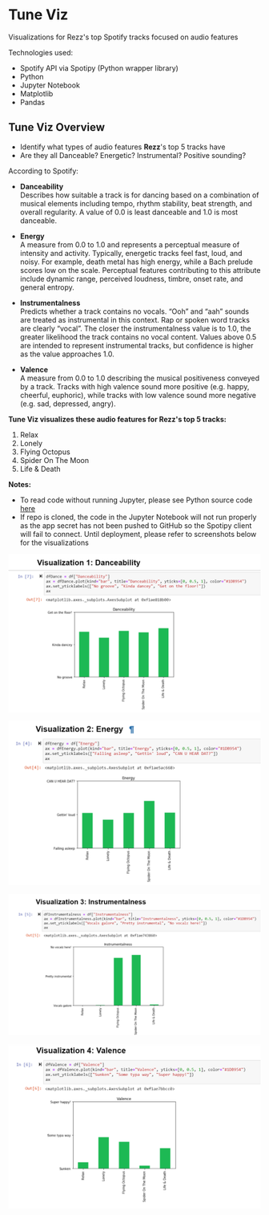 # Tune Viz

Visualizations for Rezz's top Spotify tracks focused on audio features

Technologies used:

- Spotify API via Spotipy (Python wrapper library)
- Python
- Jupyter Notebook
- Matplotlib
- Pandas

## Tune Viz Overview

- Identify what types of audio features **Rezz**'s top 5 tracks have
- Are they all Danceable? Energetic? Instrumental? Positive sounding?

According to Spotify:

- **Danceability**  
  Describes how suitable a track is for dancing based on a combination of musical elements including tempo, rhythm stability, beat strength, and overall regularity. A value of 0.0 is least danceable and 1.0 is most danceable.

* **Energy**  
  A measure from 0.0 to 1.0 and represents a perceptual measure of intensity and activity. Typically, energetic tracks feel fast, loud, and noisy. For example, death metal has high energy, while a Bach prelude scores low on the scale. Perceptual features contributing to this attribute include dynamic range, perceived loudness, timbre, onset rate, and general entropy.

- **Instrumentalness**  
  Predicts whether a track contains no vocals. “Ooh” and “aah” sounds are treated as instrumental in this context. Rap or spoken word tracks are clearly “vocal”. The closer the instrumentalness value is to 1.0, the greater likelihood the track contains no vocal content. Values above 0.5 are intended to represent instrumental tracks, but confidence is higher as the value approaches 1.0.

* **Valence**  
  A measure from 0.0 to 1.0 describing the musical positiveness conveyed by a track. Tracks with high valence sound more positive (e.g. happy, cheerful, euphoric), while tracks with low valence sound more negative (e.g. sad, depressed, angry).

**Tune Viz visualizes these audio features for Rezz's top 5 tracks:**

1. Relax
2. Lonely
3. Flying Octopus
4. Spider On The Moon
5. Life & Death

**Notes:**

- To read code without running Jupyter, please see Python source code [here](tune-viz.py)
- If repo is cloned, the code in the Jupyter Notebook will not run properly as the app secret has not been pushed to GitHub so the Spotipy client will fail to connect. Until deployment, please refer to screenshots below for the visualizations

![](viz-screenshots/tune-viz-danceability.PNG)

![](viz-screenshots/tune-viz-energy.PNG)

![](viz-screenshots/tune-viz-instrumentalness.PNG)

![](viz-screenshots/tune-viz-valence.PNG)
